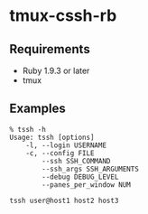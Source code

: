 # tmux-cssh-rb

## Requirements

* Ruby 1.9.3 or later
* tmux

## Examples

```
% tssh -h
Usage: tssh [options]
    -l, --login USERNAME
    -c, --config FILE
        --ssh SSH_COMMAND
        --ssh_args SSH_ARGUMENTS
        --debug DEBUG_LEVEL
        --panes_per_window NUM
```

```sh
tssh user@host1 host2 host3
```
